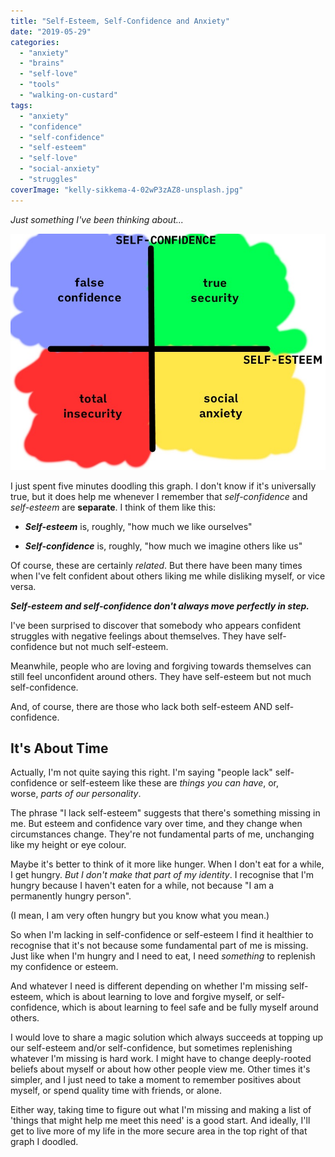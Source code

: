 ```yaml
---
title: "Self-Esteem, Self-Confidence and Anxiety"
date: "2019-05-29"
categories: 
  - "anxiety"
  - "brains"
  - "self-love"
  - "tools"
  - "walking-on-custard"
tags: 
  - "anxiety"
  - "confidence"
  - "self-confidence"
  - "self-esteem"
  - "self-love"
  - "social-anxiety"
  - "struggles"
coverImage: "kelly-sikkema-4-02wP3zAZ8-unsplash.jpg"
---
```


_Just something I've been thinking about..._

<!--more-->

![](images/confidence-vs-esteem.jpg)

I just spent five minutes doodling this graph. I don't know if it's universally true, but it does help me whenever I remember that _self-confidence_ and _self-esteem_ are **separate**. I think of them like this:

- **_Self-esteem_** is, roughly, "how much we like ourselves"

- **_Self-confidence_** is, roughly, "how much we imagine others like us"

Of course, these are certainly _related_. But there have been many times when I've felt confident about others liking me while disliking myself, or vice versa.

**_Self-esteem and self-confidence don't always move perfectly in step._**

I've been surprised to discover that somebody who appears confident struggles with negative feelings about themselves. They have self-confidence but not much self-esteem.

Meanwhile, people who are loving and forgiving towards themselves can still feel unconfident around others. They have self-esteem but not much self-confidence.

And, of course, there are those who lack both self-esteem AND self-confidence.

## **It's About Time**

Actually, I'm not quite saying this right. I'm saying "people lack" self-confidence or self-esteem like these are _things you can have_, or, worse, _parts of our personality_.

The phrase "I lack self-esteem" suggests that there's something missing in me. But esteem and confidence vary over time, and they change when circumstances change. They're not fundamental parts of me, unchanging like my height or eye colour.

Maybe it's better to think of it more like hunger. When I don't eat for a while, I get hungry. _But I don't make that part of my identity_. I recognise that I'm hungry because I haven't eaten for a while, not because "I am a permanently hungry person".

(I mean, I am very often hungry but you know what you mean.)

So when I'm lacking in self-confidence or self-esteem I find it healthier to recognise that it's not because some fundamental part of me is missing. Just like when I'm hungry and I need to eat, I need _something_ to replenish my confidence or esteem.

And whatever I need is different depending on whether I'm missing self-esteem, which is about learning to love and forgive myself, or self-confidence, which is about learning to feel safe and be fully myself around others.

I would love to share a magic solution which always succeeds at topping up our self-esteem and/or self-confidence, but sometimes replenishing whatever I'm missing is hard work. I might have to change deeply-rooted beliefs about myself or about how other people view me. Other times it's simpler, and I just need to take a moment to remember positives about myself, or spend quality time with friends, or alone.

Either way, taking time to figure out what I'm missing and making a list of 'things that might help me meet this need' is a good start. And ideally, I'll get to live more of my life in the more secure area in the top right of that graph I doodled.

